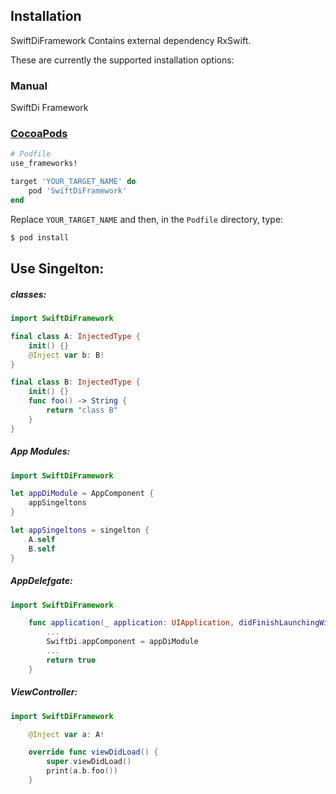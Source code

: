 ## Installation

SwiftDiFramework Contains external dependency RxSwift.

These are currently the supported installation options:

### Manual

SwiftDi Framework

### [CocoaPods](https://guides.cocoapods.org/using/using-cocoapods.html)

```ruby
# Podfile
use_frameworks!

target 'YOUR_TARGET_NAME' do
    pod 'SwiftDiFramework'
end
```

Replace `YOUR_TARGET_NAME` and then, in the `Podfile` directory, type:

```bash
$ pod install
```

## Use Singelton:

##### classes:
```swift
import SwiftDiFramework

final class A: InjectedType {
    init() {}
    @Inject var b: B!
}

final class B: InjectedType {
    init() {}
    func foo() -> String {
        return "class B"
    }
}
```
##### App Modules:
```swift
import SwiftDiFramework

let appDiModule = AppComponent {
    appSingeltons
}

let appSingeltons = singelton {
    A.self
    B.self
}
```

##### AppDelefgate:
```swift
import SwiftDiFramework

    func application(_ application: UIApplication, didFinishLaunchingWithOptions launchOptions: [UIApplication.LaunchOptionsKey: Any]?) -> Bool {
        ...
        SwiftDi.appComponent = appDiModule
        ...
        return true
    }
```

##### ViewController:
```swift
import SwiftDiFramework

    @Inject var a: A!

    override func viewDidLoad() {
        super.viewDidLoad()
        print(a.b.foo())
    }
```
